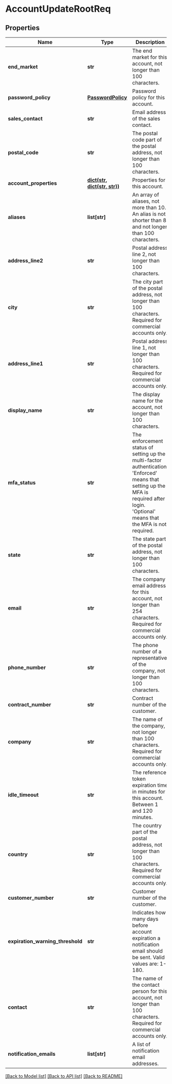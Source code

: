 # AccountUpdateRootReq

## Properties
Name | Type | Description | Notes
------------ | ------------- | ------------- | -------------
**end_market** | **str** | The end market for this account, not longer than 100 characters. | [optional] 
**password_policy** | [**PasswordPolicy**](PasswordPolicy.md) | Password policy for this account. | [optional] 
**sales_contact** | **str** | Email address of the sales contact. | [optional] 
**postal_code** | **str** | The postal code part of the postal address, not longer than 100 characters. | [optional] 
**account_properties** | [**dict(str, dict(str, str))**](dict.md) | Properties for this account. | [optional] 
**aliases** | **list[str]** | An array of aliases, not more than 10. An alias is not shorter than 8 and not longer than 100 characters. | [optional] 
**address_line2** | **str** | Postal address line 2, not longer than 100 characters. | [optional] 
**city** | **str** | The city part of the postal address, not longer than 100 characters. Required for commercial accounts only. | [optional] 
**address_line1** | **str** | Postal address line 1, not longer than 100 characters. Required for commercial accounts only. | [optional] 
**display_name** | **str** | The display name for the account, not longer than 100 characters. | [optional] 
**mfa_status** | **str** | The enforcement status of setting up the multi-factor authentication. &#39;Enforced&#39; means that setting up the MFA is required after login. &#39;Optional&#39; means that the MFA is not required. | [optional] 
**state** | **str** | The state part of the postal address, not longer than 100 characters. | [optional] 
**email** | **str** | The company email address for this account, not longer than 254 characters. Required for commercial accounts only. | [optional] 
**phone_number** | **str** | The phone number of a representative of the company, not longer than 100 characters. | [optional] 
**contract_number** | **str** | Contract number of the customer. | [optional] 
**company** | **str** | The name of the company, not longer than 100 characters. Required for commercial accounts only. | [optional] 
**idle_timeout** | **str** | The reference token expiration time in minutes for this account. Between 1 and 120 minutes. | [optional] 
**country** | **str** | The country part of the postal address, not longer than 100 characters. Required for commercial accounts only. | [optional] 
**customer_number** | **str** | Customer number of the customer. | [optional] 
**expiration_warning_threshold** | **str** | Indicates how many days before account expiration a notification email should be sent. Valid values are: 1-180. | [optional] 
**contact** | **str** | The name of the contact person for this account, not longer than 100 characters. Required for commercial accounts only. | [optional] 
**notification_emails** | **list[str]** | A list of notification email addresses. | [optional] 

[[Back to Model list]](../README.md#documentation-for-models) [[Back to API list]](../README.md#documentation-for-api-endpoints) [[Back to README]](../README.md)


